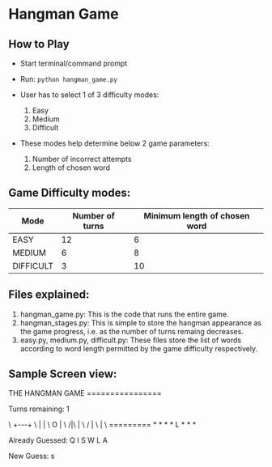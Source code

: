 # Hangman Game

## How to Play

- Start terminal/command prompt
- Run: ```python hangman_game.py```

- User has to select 1 of 3 difficulty modes:
    1. Easy
    2. Medium
    3. Difficult
    

- These modes help determine below 2 game parameters:
    1. Number of incorrect attempts
    2. Length of chosen word

## Game Difficulty modes:

| Mode      | Number of turns | Minimum length of chosen word |
|-----------|-----------------|-------------------------------|
| EASY      | 12              | 6                             |
| MEDIUM    | 6               | 8                             |
| DIFFICULT | 3               | 10                            |


## Files explained:

1. hangman_game.py: This is the code that runs the entire game.
2. hangman_stages.py: This is simple to store the hangman appearance as the game progress, i.e. as the number of turns remaing decreases.
3. easy.py, medium.py, difficult.py: These files store the list of words according to word length permitted by the game difficulty respectively.


## Sample Screen view:

THE HANGMAN GAME
\================

Turns remaining: 1


\              +---+
\              |   |
\              O   |
\             /|\  |
\             /    |
\                  |
\            =========
\* \* \* \* L \* \* \*

Already Guessed: Q I S W L A

New Guess: s
